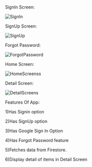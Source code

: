 SignIn Screen:

![SignIn](https://github.com/RisSonthalia/PreOrder_App/assets/154369178/e1dc18ff-e6dc-4676-856f-12004e016bfa)

SignUp Screen:

![SignUp](https://github.com/RisSonthalia/PreOrder_App/assets/154369178/432d157f-5c78-4632-9ba2-8f7a4c69867c)

Forgot Password:

![ForgotPassword](https://github.com/RisSonthalia/PreOrder_App/assets/154369178/31336792-fe8f-48fb-aa3c-b86f2e4e7060)

Home Screen:

![HomeScreenss](https://github.com/RisSonthalia/PreOrder_App/assets/154369178/738f953c-8884-4b41-bf52-e08e61d20106)

Detail Screen:

![DetailScreens](https://github.com/RisSonthalia/PreOrder_App/assets/154369178/8d143e3c-29b7-448e-b705-20f108388e18)

Features Of App:

1)Has Signin option

2)Has SignUp option

3)Has Google Sign In Option

4)Has Forgot Password feature

5)Fetches data from Firestore.

6)Display detail of items in Detail Screen
